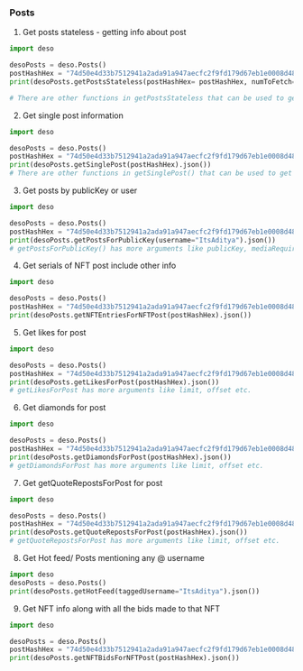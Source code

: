 ### Posts

1. Get posts stateless - getting info about post

```python
import deso

desoPosts = deso.Posts()
postHashHex = "74d50e4d33b7512941a2ada91a947aecfc2f9fd179d67eb1e0008d4812597196"
print(desoPosts.getPostsStateless(postHashHex= postHashHex, numToFetch=10).json())

# There are other functions in getPostsStateless that can be used to get more information about a post.
```

2. Get single post information

```python
import deso

desoPosts = deso.Posts()
postHashHex = "74d50e4d33b7512941a2ada91a947aecfc2f9fd179d67eb1e0008d4812597196"
print(desoPosts.getSinglePost(postHashHex).json())
# There are other functions in getSinglePost() that can be used to get more information about a post.
```

3. Get posts by publicKey or user

```python
import deso

desoPosts = deso.Posts()
postHashHex = "74d50e4d33b7512941a2ada91a947aecfc2f9fd179d67eb1e0008d4812597196"
print(desoPosts.getPostsForPublicKey(username="ItsAditya").json())
# getPostsForPublicKey() has more arguments like publicKey, mediaRequired, numToFetch, lastPostHashHex, readerPublicKey etc.
```

4. Get serials of NFT post include other info

```python
import deso

desoPosts = deso.Posts()
postHashHex = "74d50e4d33b7512941a2ada91a947aecfc2f9fd179d67eb1e0008d4812597196"
print(desoPosts.getNFTEntriesForNFTPost(postHashHex).json())
```




5. Get likes for post

```python
import deso

desoPosts = deso.Posts()
postHashHex = "74d50e4d33b7512941a2ada91a947aecfc2f9fd179d67eb1e0008d4812597196"
print(desoPosts.getLikesForPost(postHashHex).json())
# getLikesForPost has more arguments like limit, offset etc.
```

6. Get diamonds for post

```python
import deso

desoPosts = deso.Posts()
postHashHex = "74d50e4d33b7512941a2ada91a947aecfc2f9fd179d67eb1e0008d4812597196"
print(desoPosts.getDiamondsForPost(postHashHex).json())
# getDiamondsForPost has more arguments like limit, offset etc.
```

7. Get getQuoteRepostsForPost for post

```python
import deso

desoPosts = deso.Posts()
postHashHex = "74d50e4d33b7512941a2ada91a947aecfc2f9fd179d67eb1e0008d4812597196"
print(desoPosts.getQuoteRepostsForPost(postHashHex).json())
# getQuoteRepostsForPost has more arguments like limit, offset etc.
```

8. Get Hot feed/ Posts mentioning any @ username

```python
import deso
desoPosts = deso.Posts()
print(desoPosts.getHotFeed(taggedUsername="ItsAditya").json())
```
9. Get NFT info along with all the bids made to that NFT

```python
import deso

desoPosts = deso.Posts()
postHashHex = "74d50e4d33b7512941a2ada91a947aecfc2f9fd179d67eb1e0008d4812597196"
print(desoPosts.getNFTBidsForNFTPost(postHashHex).json())
```
